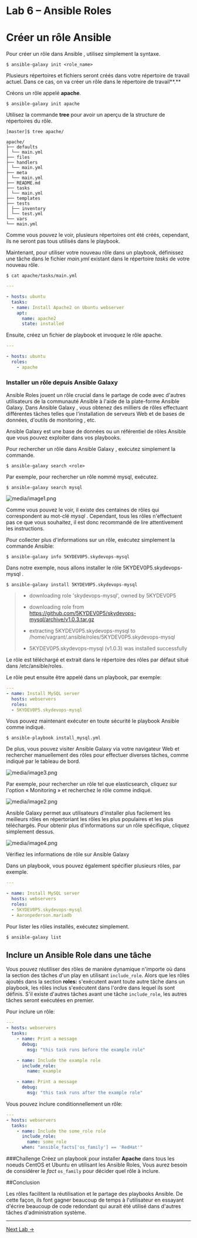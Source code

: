 Lab 6 – Ansible Roles
==
# Créer un rôle Ansible

Pour créer un rôle dans Ansible , utilisez simplement la syntaxe.
```
$ ansible-galaxy init <role_name>
```
Plusieurs répertoires et fichiers seront créés dans votre répertoire de
travail actuel. Dans ce cas, on va créer un rôle dans le répertoire de
travail**.**

Créons un rôle appelé **apache**.
```
$ ansible-galaxy init apache
```
Utilisez la commande **tree** pour avoir un aperçu de la structure de
répertoires du rôle.
```
[master]$ tree apache/

apache/
├── defaults
│ └── main.yml
├── files
├── handlers
│ └── main.yml
├── meta
│ └── main.yml
├── README.md
├── tasks
│ └── main.yml
├── templates
├── tests
│ ├── inventory
│ └── test.yml
└── vars
└── main.yml
```
Comme vous pouvez le voir, plusieurs répertoires ont été créés,
cependant, ils ne seront pas tous utilisés dans le playbook.

Maintenant, pour utiliser votre nouveau rôle dans un playbook,
définissez une tâche dans le fichier *main.yml* existant dans le
répertoire *tasks* de votre nouveau rôle.
```
$ cat apache/tasks/main.yml
```
```yaml
---

- hosts: ubuntu
  tasks:
  - name: Install Apache2 on Ubuntu webserver
    apt:
      name: apache2
      state: installed
```
Ensuite, créez un fichier de playbook et invoquez le rôle apache.
```yaml
---

- hosts: ubuntu
  roles:
    - apache
```
### Installer un rôle depuis Ansible Galaxy

Ansible Roles jouent un rôle crucial dans le partage de code avec
d'autres utilisateurs de la communauté Ansible à l'aide de la
plate-forme Ansible Galaxy. Dans Ansible Galaxy , vous obtenez des
milliers de rôles effectuant différentes tâches telles que
l'installation de serveurs Web et de bases de données, d'outils de
monitoring , etc.

Ansible Galaxy est une base de données ou un référentiel de rôles
Ansible que vous pouvez exploiter dans vos playbooks.

Pour rechercher un rôle dans Ansible Galaxy , exécutez simplement la
commande.
```
$ ansible-galaxy search <role>
```
Par exemple, pour rechercher un rôle nommé mysql, exécutez.
```
$ ansible-galaxy search mysql
```
![media/image1.png](media/image1.png)

Comme vous pouvez le voir, il existe des centaines de rôles qui
correspondent au mot-clé *mysql* . Cependant, tous les rôles
n'effectuent pas ce que vous souhaitez, il est donc recommandé de lire
attentivement les instructions.

Pour collecter plus d'informations sur un rôle, exécutez simplement la
commande Ansible:
```
$ ansible-galaxy info 5KYDEV0P5.skydevops-mysql
```
Dans notre exemple, nous allons installer le rôle
5KYDEV0P5.skydevops-mysql .
```
$ ansible-galaxy install 5KYDEV0P5.skydevops-mysql
```
> - downloading role 'skydevops-mysql', owned by 5KYDEV0P5
>
> - downloading role from
https://github.com/5KYDEV0P5/skydevops-mysql/archive/v1.0.3.tar.gz
>
> - extracting 5KYDEV0P5.skydevops-mysql to
/home/vagrant/.ansible/roles/5KYDEV0P5.skydevops-mysql
>
> - 5KYDEV0P5.skydevops-mysql (v1.0.3) was installed successfully

Le rôle est téléchargé et extrait dans le répertoire des rôles par
défaut situé dans /etc/ansible/roles.

Le rôle peut ensuite être appelé dans un playbook, par exemple:
```yaml
---
- name: Install MySQL server
  hosts: webservers
  roles:
  - 5KYDEV0P5.skydevops-mysql
```
Vous pouvez maintenant exécuter en toute sécurité le playbook Ansible
comme indiqué.
```
$ ansible-playbook install_mysql.yml
```
De plus, vous pouvez visiter Ansible Galaxy via votre navigateur Web et
rechercher manuellement des rôles pour effectuer diverses tâches, comme
indiqué par le tableau de bord.

![media/image3.png](media/image3.png)

Par exemple, pour rechercher un rôle tel que elasticsearch, cliquez sur
l'option « Monitoring » et recherchez le rôle comme indiqué.

![media/image2.png](media/image2.png)

Ansible Galaxy permet aux utilisateurs d'installer plus facilement les
meilleurs rôles en répertoriant les rôles les plus populaires et les
plus téléchargés. Pour obtenir plus d'informations sur un rôle
spécifique, cliquez simplement dessus.

![media/image4.png](media/image4.png)

Vérifiez les informations de rôle sur Ansible Galaxy

Dans un playbook, vous pouvez également spécifier plusieurs rôles, par
exemple.
```yaml
---

- name: Install MySQL server
  hosts: webservers
  roles:
  - 5KYDEV0P5.skydevops-mysql
  - Aaronpederson.mariadb
```
Pour lister les rôles installés, exécutez simplement.
```
$ ansible-galaxy list
```

## Inclure un Ansible Role dans une tâche
Vous pouvez réutiliser des rôles de manière dynamique n'importe où dans la section des tâches d'un play en utilisant `include_role`. Alors que les rôles ajoutés dans la section **roles:** s'exécutent avant toute autre tâche dans un playbook, les rôles inclus s'exécutent dans l'ordre dans lequel ils sont définis. S'il existe d'autres tâches avant une tâche `include_role`, les autres tâches seront exécutées en premier.

Pour inclure un rôle:

```YAML
---
- hosts: webservers
  tasks:
    - name: Print a message
      debug:
        msg: "this task runs before the example role"

    - name: Include the example role
      include_role:
        name: example

    - name: Print a message
      debug:
        msg: "this task runs after the example role"

```
Vous pouvez inclure conditionnellement un rôle:
```yaml
---
- hosts: webservers
  tasks:
    - name: Include the some_role role
      include_role:
        name: some_role
      when: "ansible_facts['os_family'] == 'RedHat'"
```

###Challenge
Créez un playbook pour installer **Apache** dans tous les noeuds CentOS et Ubuntu
en utilisant les Ansible Roles,
Vous aurez besoin de considérer le *fact* `os_family` pour décider quel rôle à inclure.

##Conclusion

Les rôles facilitent la réutilisation et le partage des playbooks
Ansible. De cette façon, ils font gagner beaucoup de temps à
l'utilisateur en essayant d'écrire beaucoup de code redondant qui aurait
été utilisé dans d'autres tâches d'administration système.


---
[Next Lab ->](./Lab%208%20-%20Ansible%20Vault.md)
